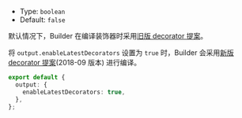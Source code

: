 - Type: `boolean`
- Default: `false`

默认情况下，Builder 在编译装饰器时采用[旧版 decorator 提案](https://github.com/wycats/javascript-decorators/blob/e1bf8d41bfa2591d949dd3bbf013514c8904b913/README.md)。

将 `output.enableLatestDecorators` 设置为 `true` 时，Builder 会采用[新版 decorator 提案](https://github.com/tc39/proposal-decorators/tree/7fa580b40f2c19c561511ea2c978e307ae689a1b)(2018-09 版本) 进行编译。

```ts
export default {
  output: {
    enableLatestDecorators: true,
  },
};
```
